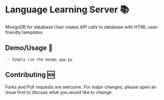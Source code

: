 # Language Learning Server 📚

MongoDB for database
User makes API calls to database with HTML user-friendly templates


## Demo/Usage 👤

```
-- Simply run the mongo_app.py

```
## Contributing 🆘

Forks and Pull requests are welcome. For major changes, please open an issue first to discuss what you would like to change.

